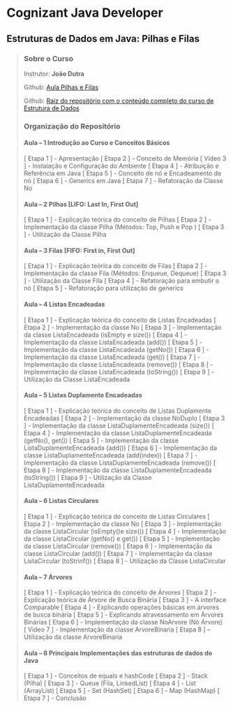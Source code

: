 # Cognizant Java Developer

## Estruturas de Dados em Java: Pilhas e Filas

> ### Sobre o Curso
> 
> Instrutor: **João Dutra**
>
> Github: [Aula Pilhas e Filas](https://github.com/jrdutra/estruturaDeDadosJavaDio/tree/main/apresentacoes/Aula3)
>
>
> Github: [Raiz do repositório com o conteúdo completo do curso de Estrutura de Dados](https://github.com/jrdutra/estruturaDeDadosJavaDio)
>
> ### Organização do Repositório 
> #### Aula – 1 Introdução ao Curso e Conceitos Básicos
> [ Etapa 1 ] - Apresentação
[ Etapa 2 ] - Conceito de Memória
[ Vídeo 3 ] - Instalação e Configuração do Ambiente
[ Etapa 4 ] - Atribuição e Referência em Java
[ Etapa 5 ] - Conceito de nó e Encadeamento de nó
[ Etapa 6 ] - Generics em Java
[ Etapa 7 ] - Refatoração da Classe No
>
>#### Aula – 2 Pilhas [LIFO: Last In, First Out]
> [ Etapa 1 ] - Explicação teórica do conceito de Pilhas
[ Etapa 2 ] - Implementação da classe Pilha (Métodos: Top, Push e Pop )
[ Etapa 3 ] - Utilização da Classe Pilha
>
>#### Aula – 3 Filas [FIFO: First in, First Out]
> [ Etapa 1 ] - Explicação teórica do conceito de Filas
[ Etapa 2 ] - Implementação da classe Fila (Métodos: Enqueue, Dequeue)
[ Etapa 3 ] - Utilização da Classe Fila
[ Etapa 4 ] - Refatoração para embutir o nó
[ Etapa 5 ] - Refatoração para utilização de generics
>
>#### Aula – 4 Listas Encadeadas
> [ Etapa 1 ] - Explicação teórica do conceito de Listas Encadeadas
[ Etapa 2 ] - Implementação da classe No
[ Etapa 3 ] - Implementação da classe ListaEncadeada (isEmpty e size())
[ Etapa 4 ] - Implementação da classe ListaEncadeada (add())
[ Etapa 5 ] - Implementação da classe ListaEncadeada (getNo())
[ Etapa 6 ] - Implementação da classe ListaEncadeada (get())
[ Etapa 7 ] - Implementação da classe ListaEncadeada (remove())
[ Etapa 8 ] - Implementação da classe ListaEncadeada (toString())
[ Etapa 9 ] - Utilização da Classe ListaEncadeada
>
>####  Aula – 5 Listas Duplamente Encadeadas
> [ Etapa 1 ] - Explicação teórica do conceito de Listas Duplamente Encadeadas
[ Etapa 2 ] - Implementação da classe NoDuplo
[ Etapa 3 ] - Implementação da classe ListaDuplamenteEncadeada (size())
[ Etapa 4 ] - Implementação da classe ListaDuplamenteEncadeada (getNo(), get())
[ Etapa 5 ] - Implementação da classe ListaDuplamenteEncadeada (add())
[ Etapa 6 ] - Implementação da classe ListaDuplamenteEncadeada (add(index))
[ Etapa 7 ] - Implementação da classe ListaDuplamenteEncadeada (remove())
[ Etapa 8 ] - Implementação da classe ListaDuplamenteEncadeada (toString())
[ Etapa 9 ] - Utilização da Classe ListaDuplamenteEncadeada
>#### Aula – 6 Listas Circulares
> [ Etapa 1 ] - Explicação teórica do conceito de Listas Circulares
[ Etapa 2 ] - Implementação da classe No
[ Etapa 3 ] - Implementação da classe ListaCircular (isEmpty()e size())
[ Etapa 4 ] - Implementação da classe ListaCircular (getNo() e get())
[ Etapa 5 ] - Implementação da classe ListaCircular (remove())
[ Etapa 6 ] - Implementação da classe ListaCircular (add())
[ Etapa 7 ] - Implementação da classe ListaCircular (toStrinf())
[ Etapa 8 ] - Utilização da Classe ListaCircular
>
>#### Aula – 7 Árvores
> [ Etapa 1 ] - Explicação teórica do conceito de Árvores
[ Etapa 2 ] - Explicação teórica de Árvore de Busca Binária
[ Etapa 3 ] - A interface Comparable
[ Etapa 4 ] - Explicando operações básicas em árvores de busca binária
[ Etapa 5 ] - Explicando atravessamento em Árvores Binárias
[ Etapa 6 ] - Implementação da classe NoArvore (Nó Árvore)
[ Video 7 ] - Implementação da classe ArvoreBinaria
[ Etapa 8 ] – Utilização da classe ArvoreBinaria
>
>#### Aula – 8 Principais Implementações das estruturas de dados do Java
> [ Etapa 1 ] - Conceitos de equals e hashCode
[ Etapa 2 ] - Stack (Pilha)
[ Etapa 3 ] - Queue (Fila, LinkedList)
[ Etapa 4 ] - List (ArrayList)
[ Etapa 5 ] - Set (HashSet)
[ Etapa 6 ] - Map (HashMap)
[ Etapa 7 ] - Conclusão